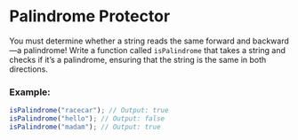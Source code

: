 # Palindrome Protector

You must determine whether a string reads the same forward and backward—a palindrome! Write a function called `isPalindrome` that takes a string and checks if it’s a palindrome, ensuring that the string is the same in both directions.

### Example:

```js
isPalindrome("racecar"); // Output: true
isPalindrome("hello"); // Output: false
isPalindrome("madam"); // Output: true
```
